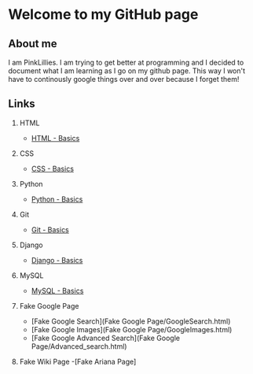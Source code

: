 # Welcome to my GitHub page

## About me

I am PinkLillies. I am trying to get better at programming and I decided to document what I am learning as I go on my github page. This way I won't have to continously google things over and over because I forget them!


## Links

1. HTML
    - [HTML - Basics](HTML/Basics.md)

1. CSS
    - [CSS - Basics](CSS/Basics.md)

1. Python
    - [Python - Basics](Python/Basics.md)

1. Git
    - [Git - Basics](Git/Basics.md)

1. Django
    - [Django - Basics](Django/Basics.md)

1. MySQL
    - [MySQL - Basics](MySQL/Basics.md)

1. Fake Google Page
    - [Fake Google Search](Fake Google Page/GoogleSearch.html)
    - [Fake Google Images](Fake Google Page/GoogleImages.html)
    - [Fake Google Advanced Search](Fake Google Page/Advanced_search.html)

1. Fake Wiki Page
    -[Fake Ariana Page]




